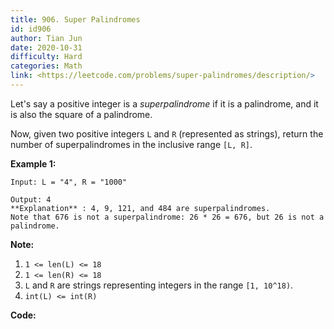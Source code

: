 ```yaml
---
title: 906. Super Palindromes
id: id906
author: Tian Jun
date: 2020-10-31
difficulty: Hard
categories: Math
link: <https://leetcode.com/problems/super-palindromes/description/>
---
```


Let's say a positive integer is a  _superpalindrome_  if it is a palindrome,
and it is also the square of a palindrome.

Now, given two positive integers `L` and `R` (represented as strings), return
the number of superpalindromes in the inclusive range `[L, R]`.



**Example 1:**
            
	Input: L = "4", R = "1000"    
	Output: 4    **Explanation** : 4, 9, 121, and 484 are superpalindromes.    Note that 676 is not a superpalindrome: 26 * 26 = 676, but 26 is not a palindrome.



**Note:**

  1. `1 <= len(L) <= 18`
  2. `1 <= len(R) <= 18`
  3. `L` and `R` are strings representing integers in the range `[1, 10^18)`.
  4. `int(L) <= int(R)`




**Code:**
